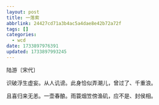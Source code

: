 ```yaml
---
layout: post
title: 一落索
abbrlink: 24427cd71a3b4ac5a4dae8e42b72a72f
tags: []
categories:
  - wcd
date: 1733897976391
updated: 1733897993245
---
```


陆游〔宋代〕

识破浮生虚妄。从人讥谤。此身恰似弄潮儿，曾过了、千重浪。

且喜归来无恙。一壶春酿。雨蓑烟笠傍渔矶，应不是、封侯相。
